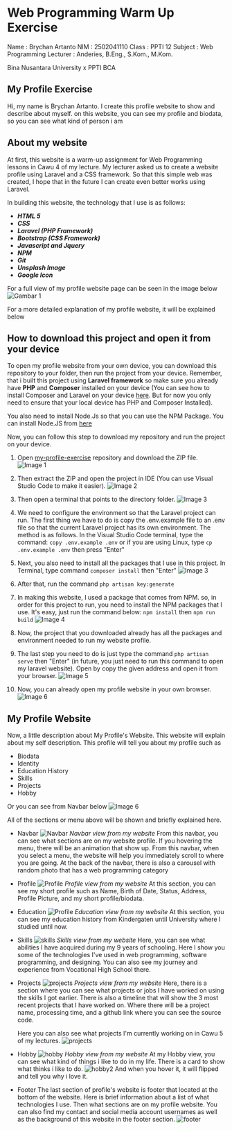 # Web Programming Warm Up Exercise
Name : Brychan Artanto
NIM : 2502041110
Class : PPTI 12
Subject : Web Programming
Lecturer : Anderies, B.Eng., S.Kom., M.Kom.

Bina Nusantara University x PPTI BCA

## My Profile Exercise
Hi, my name is Brychan Artanto. I create this profile website to show and describe about myself. on this website, you can see my profile and biodata, so you can see what kind of person i am

## About my website
At first, this website is a warm-up assignment for Web Programming lessons in Cawu 4 of my lecture. My lecturer asked us to create a website profile using Laravel and a CSS framework. So that this simple web was created, I hope that in the future I can create even better works using Laravel.

In building this website, the technology that I use is as follows:
 - ***HTML 5*** 
 - ***CSS*** 
 - ***Laravel (PHP Framework)*** 
 - ***Bootstrap (CSS Framework)*** 
 - ***Javascript and Jquery*** 
 - ***NPM*** 
 - ***Git***
 - ***Unsplash Image***
 - ***Google Icon***

For a full view of my profile website page can be seen in the image below
![Gambar 1](https://github.com/brychan1298/my-profile-exercise/blob/master/ssfull.png)

For a more detailed explanation of my profile website, it will be explained below


## How to download this project and open it from your device
To open my profile website from your own device, you can download this repository to your folder, then run the project from your device. Remember, that i built this project using **Laravel framework** so make sure you already have **PHP** and **Composer** installed on your device (You can see how to install Composer and Laravel on your device [here](https://laravel.com/docs/10.x/installation). But for now you only need to ensure that your local device has PHP and Composer Installed).

You also need to install Node.Js so that you can use the NPM Package. You can install Node.JS from [here](https://nodejs.org/en/download)

Now, you can follow this step to download my repository and run the project on your device.
1. Open [my-profile-exercise](https://github.com/brychan1298/my-profile-exercise) repository and download the ZIP file.  ![Image 1](https://github.com/brychan1298/my-profile-exercise/blob/master/public/readmeIMG/step1-edited.png)
2. Then extract the ZIP and open the project in IDE (You can use Visual Studio Code to make it easier). ![Image 2](https://github.com/brychan1298/my-profile-exercise/blob/master/public/readmeIMG/step2-edited.png)
3. Then open a terminal that points to the directory folder. ![Image 3](https://github.com/brychan1298/my-profile-exercise/blob/master/public/readmeIMG/step4.png)
4. We need to configure the environment so that the Laravel project can run. The first thing we have to do is copy the .env.example file to an .env file so that the current Laravel project has its own environment. 
The method is as follows. In the Visual Studio Code terminal, type the command:
    `copy .env.example .env`
	or if you are using Linux, type
	`cp .env.example .env`
	then press "Enter"
5. Next, you also need to install all the packages that I use in this project. In Terminal, type command
`composer install` then "Enter"
![Image 3](https://github.com/brychan1298/my-profile-exercise/blob/master/public/readmeIMG/step5.png)
6. After that, run the command `php artisan key:generate` 
7. In making this website, I used a package that comes from NPM. so, in order for this project to run, you need to install the NPM packages that I use. It's easy, just run the command below:
`npm install`
then
`npm run build`
![Image 4](https://github.com/brychan1298/my-profile-exercise/blob/master/public/readmeIMG/step6.png)
8. Now, the project that you downloaded already has all the packages and environment needed to run my website profile.
9. The last step you need to do is just type the command
`php artisan serve` then "Enter"  (in future, you just need to run this command to open my laravel website). Open by copy the given address and open it from your browser.
![Image 5](https://github.com/brychan1298/my-profile-exercise/blob/master/public/readmeIMG/step7.png)

10. Now, you can already open my profile website in your own browser.
![Image 6](https://github.com/brychan1298/my-profile-exercise/blob/master/public/readmeIMG/step8.png)

## My Profile Website
Now, a little description about My Profile's Website. This website will explain about my self description. This profile will tell you about my profile such as
- Biodata
- Identity
- Education History
- Skills
- Projects
- Hobby

Or you can see from Navbar below
![Image 6](https://github.com/brychan1298/my-profile-exercise/blob/master/public/readmeIMG/navbar.png)

All of the sections or menu above will be shown and briefly explained here.
- Navbar
![Navbar](https://github.com/brychan1298/my-profile-exercise/blob/master/public/readmeIMG/navbar.png)
*Navbar view from my website*
From this navbar, you can see what sections are on my website profile. If you hovering the menu, there will be an animation that show up. From this navbar, when you select a menu, the website will help you immediately scroll to where you are going. At the back of the navbar, there is also a carousel with random photo that has a web programming category

- Profile
![Profile](https://github.com/brychan1298/my-profile-exercise/blob/master/public/readmeIMG/profile-1.png)
*Profile view from my website*
At this section, you can see my short profile such as Name, Birth of Date, Status, Address, Profile Picture, and my short profile/biodata.

- Education
![Profile](https://github.com/brychan1298/my-profile-exercise/blob/master/public/readmeIMG/profile-1.png)
*Education view from my website*
At this section, you can see my education history from Kindergaten until University where I studied until now.

- Skills
![skills](https://github.com/brychan1298/my-profile-exercise/blob/master/public/readmeIMG/skill-1.png)
*Skills view from my website*
Here, you can see what abilities I have acquired during my 9 years of schooling. Here I show you some of the technologies I've used in web programming, software programming, and designing. You can also see my journey and experience from Vocational High School there.

- Projects
![projects](https://github.com/brychan1298/my-profile-exercise/blob/master/public/readmeIMG/project-1.png)
*Projects view from my website*
Here, there is a section where you can see what projects or jobs I have worked on using the skills I got earlier. There is also a timeline that will show the 3 most recent projects that I have worked on. Where there will be a project name, processing time, and a github link where you can see the source code.

	Here you can also see what projects I'm currently working on in Cawu 5 of my lectures.
	![projects](https://github.com/brychan1298/my-profile-exercise/blob/master/public/readmeIMG/project-2.png)

- Hobby
![hobby](https://github.com/brychan1298/my-profile-exercise/blob/master/public/readmeIMG/hobby-1.png)
*Hobby view from my website*
At my Hobby view, you can see what kind of things i like to do in my life. There is a card to show what thinks i like to do.
![hobby2](https://github.com/brychan1298/my-profile-exercise/blob/master/public/readmeIMG/hobby-2.png)
	And when you hover it, it will flipped and tell you why i love it.

- Footer
The last section of profile's website is footer that located at the bottom of the website. Here is brief information about a list of what technologies I use. Then what sections are on my profile website. You can also find my contact and social media account usernames as well as the background of this website in the footer section.
![footer](https://github.com/brychan1298/my-profile-exercise/blob/master/public/readmeIMG/footer.png)
